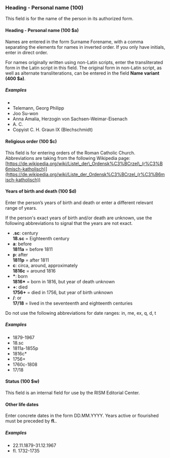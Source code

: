 ### Heading - Personal name (100)

This field is for the name of the person in its authorized form.

#### Heading - Personal name (100 $a)

Names are entered in the form Surname Forename, with a comma separating the elements for names in inverted order. If you only have initials, enter in direct order.

For names originally written using non-Latin scripts, enter the transliterated form in the Latin script in this field. The original form in non-Latin script, as well as alternate transliterations, can be entered in the field **Name variant (400 $a)**.

##### Examples
-
- Telemann, Georg Philipp
- Joo Su-won
- Anna Amalia, Herzogin von Sachsen-Weimar-Eisenach
- A. C.
- Copyist C. H. Graun IX (Blechschmidt)

#### Religious order (100 $c)

This field is for entering orders of the Roman Catholic Church. Abbreviations are taking from the following Wikipedia page: [https://de.wikipedia.org/wiki/Liste\_der\_Ordensk%C3%BCrzel\_(r%C3%B6misch-katholisch)](https://de.wikipedia.org/wiki/Liste_der_Ordensk%C3%BCrzel_(r%C3%B6misch-katholisch))

#### Years of birth and death (100 $d)

Enter the person’s years of birth and death or enter a different relevant range of years.

If the person's exact years of birth and/or death are unknown, use the following abbreviations to signal that the years are not exact.

- **.sc**: century  
  **18.sc** = Eighteenth century
- **a**: before  
  **1811a** = before 1811
- **p**: after  
  **1811p** = after 1811
- **c**: circa, around, approximately  
  **1816c** = around 1816
- **\***: born  
  **1816\*** = born in 1816, but year of death unknown
- **+**: died  
  **1756+** = died in 1756, but year of birth unknown
- **/**: or  
  **17/18** = lived in the seventeenth and eighteenth centuries

Do not use the following abbreviations for date ranges: in, me, ex, q, d, t

##### Examples

- 1879-1967
- 18.sc
- 1811a-1855p
- 1816c\*
- 1756+
- 1760c-1808
- 17/18

#### Status (100 $w)

This field is an internal field for use by the RISM Editorial Center.

#### Other life dates

Enter concrete dates in the form DD.MM.YYYY. Years active or flourished must be preceded by **fl.**.

##### Examples

- 22.11.1879-31.12.1967
- fl. 1732-1735
